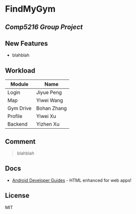 # FindMyGym
## _Comp5216 Group Project_


## New Features
- blahblah




## Workload
| Module | Name |
| ------ | ------ |
| Login | Jiyue Peng |
| Map | Yiwei Wang |
| Gym Drive | Bohan Zhang |
| Profile | Yiwei Xu |
| Backend | Yizhen Xu |


## Comment
> blahblah



## Docs
- [Android Developer Guides](https://developer.android.com/guide) - HTML enhanced for web apps!




## License
MIT
